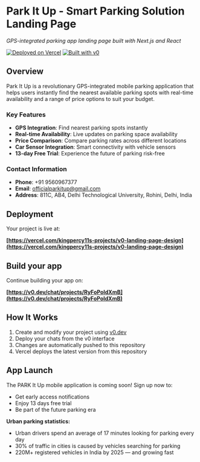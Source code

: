 # Park It Up - Smart Parking Solution Landing Page

*GPS-integrated parking app landing page built with Next.js and React*

[![Deployed on Vercel](https://img.shields.io/badge/Deployed%20on-Vercel-black?style=for-the-badge&logo=vercel)](https://vercel.com/kingpercy11s-projects/v0-landing-page-design)
[![Built with v0](https://img.shields.io/badge/Built%20with-v0.dev-black?style=for-the-badge)](https://v0.dev/chat/projects/RyFoPoIdXmB)

## Overview

Park It Up is a revolutionary GPS-integrated mobile parking application that helps users instantly find the nearest available parking spots with real-time availability and a range of price options to suit your budget.

### Key Features
- **GPS Integration**: Find nearest parking spots instantly
- **Real-time Availability**: Live updates on parking space availability
- **Price Comparison**: Compare parking rates across different locations
- **Car Sensor Integration**: Smart connectivity with vehicle sensors
- **13-day Free Trial**: Experience the future of parking risk-free

### Contact Information
- **Phone**: +91 9560967377
- **Email**: officialparkitup@gmail.com
- **Address**: 811C, AB4, Delhi Technological University, Rohini, Delhi, India

## Deployment

Your project is live at:

**[https://vercel.com/kingpercy11s-projects/v0-landing-page-design](https://vercel.com/kingpercy11s-projects/v0-landing-page-design)**

## Build your app

Continue building your app on:

**[https://v0.dev/chat/projects/RyFoPoIdXmB](https://v0.dev/chat/projects/RyFoPoIdXmB)**

## How It Works

1. Create and modify your project using [v0.dev](https://v0.dev)
2. Deploy your chats from the v0 interface
3. Changes are automatically pushed to this repository
4. Vercel deploys the latest version from this repository

## App Launch

The PARK It Up mobile application is coming soon! Sign up now to:
- Get early access notifications
- Enjoy 13 days free trial
- Be part of the future parking era

**Urban parking statistics:**
- Urban drivers spend an average of 17 minutes looking for parking every day
- 30% of traffic in cities is caused by vehicles searching for parking
- 220M+ registered vehicles in India by 2025 — and growing fast
